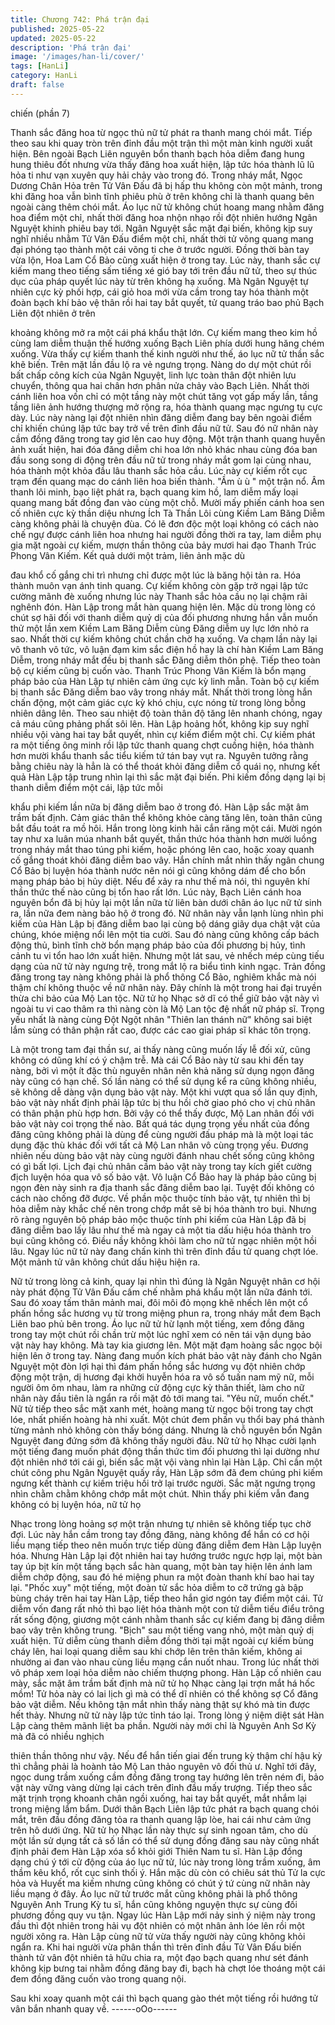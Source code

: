 ```yaml
---
title: Chương 742: Phá trận đại
published: 2025-05-22
updated: 2025-05-22
description: 'Phá trận đại'
image: '/images/han-li/cover/'
tags: [HanLi]
category: HanLi
draft: false
---
```


chiến (phần 7)

Thanh sắc đăng hoa từ ngọc thủ nữ tử phát ra thanh mang chói
mắt.
Tiếp theo sau khi quay tròn trên đỉnh đầu một trận thì một màn
kinh người xuất hiện.
Bên ngoài Bạch Liên nguyên bổn thanh bạch hỏa diễm đang hung
hung thiêu đốt nhưng vừa thấy đăng hoa xuất hiện, lập tức hóa
thành lũ lũ hỏa ti như vạn xuyên quy hải chảy vào trong đó.
Trong nháy mắt, Ngọc Dương Chân Hỏa trên Tử Vân Đấu đã bị
hấp thu không còn một mảnh, trong khi đăng hoa vẫn bình tĩnh
phiêu phù ở trên không chỉ là thanh quang bên ngoài càng thêm
chói mắt.
Áo lục nữ tử không chút hoang mang nhằm đăng hoa điểm một
chỉ, nhất thời đăng hoa nhộn nhạo rồi đột nhiên hướng Ngân
Nguyệt khinh phiêu bay tới.
Ngân Nguyệt sắc mặt đại biến, không kịp suy nghĩ nhiều nhằm Tử
Vân Đấu điểm một chỉ, nhất thời tử võng quang mang đại phóng
tạo thành một cái võng ti che ở trước người. Đồng thời bàn tay
vừa lộn, Hoa Lam Cổ Bảo cũng xuất hiện ở trong tay.
Lúc này, thanh sắc cự kiếm mang theo tiếng sấm tiếng xé gió bay
tới trên đầu nữ tử, theo sự thúc dục của pháp quyết lúc này từ
trên không hạ xuống.
Mà Ngân Nguyệt tự nhiên cực kỳ phối hợp, cái giỏ hoa mới vừa
cầm trong tay hóa thành một đoàn bạch khí bảo vệ thân rồi hai
tay bắt quyết, tử quang tráo bao phủ Bạch Liên đột nhiên ở trên

khoảng không mở ra một cái phá khẩu thật lớn.
Cự kiếm mang theo kim hồ cùng lam diễm thuận thế hướng
xuống Bạch Liên phía dưới hung hăng chém xuống.
Vừa thấy cự kiếm thanh thế kinh người như thế, áo lục nữ tử thần
sắc khẽ biến. Trên mặt lần đầu lộ ra vẻ ngưng trọng.
Nàng do dự một chút rồi bất chấp công kích của Ngân Nguyệt,
linh lực toàn thân đột nhiên lưu chuyển, thông qua hai chân hơn
phân nửa chảy vào Bạch Liên. Nhất thời cánh liên hoa vốn chỉ có
một tầng này một chút tăng vọt gấp mấy lần, tầng tầng liên ảnh
hướng thượng mở rộng ra, hóa thành quang mạc ngưng tụ cực
dày.
Lúc này nàng lại đột nhiên nhìn đăng diễm đang bay bên ngoài
điểm chỉ khiến chúng lập tức bay trở về trên đỉnh đầu nữ tử. Sau
đó nữ nhân này cầm đồng đăng trong tay giơ lên cao huy động.
Một trận thanh quang huyễn ảnh xuất hiện, hai đóa đăng diễm chi
hoa lớn nhỏ khác nhau cùng đóa ban đầu song song di động trên
đầu nữ tử trong nháy mắt gom lại cùng nhau, hóa thành một khỏa
đầu lâu thanh sắc hỏa cầu.
Lúc này cự kiếm rốt cục trạm đến quang mạc do cánh liên hoa
biến thành.
"Ầm ù ù " một trận nổ.
Âm thanh lôi minh, bạo liệt phát ra, bạch quang kim hồ, lam diễm
mấy loại quang mang bất đồng đan vào cùng một chỗ.
Mười mấy phiến cánh hoa sen cố nhiên cực kỳ thần diệu nhưng
Ích Tà Thần Lôi cùng Kiềm Lam Băng Diễm càng không phải là
chuyện đùa.
Có lẽ đơn độc một loại không có cách nào chế ngự được cánh
liên hoa nhưng hai người đồng thời ra tay, lam diễm phụ gia mặt
ngoài cự kiếm, mượn thần thông của bảy mươi hai đạo Thanh
Trúc Phong Vân Kiếm. Kết quả dưới một trảm, liên ảnh mặc dù

đau khổ cố gắng chi trì nhưng chỉ được một lúc là băng hội tản ra.
Hóa thành muôn vạn ánh tinh quang.
Cự kiếm không còn gặp trở ngại lập tức cường mãnh đè xuống
nhưng lúc này Thanh sắc hỏa cầu nọ lại chậm rãi nghênh đón.
Hàn Lập trong mắt hàn quang hiện lên.
Mặc dù trong lòng có chút sợ hãi đối với thanh diễm quỷ dị của
đối phương nhưng hắn vẫn muốn thử một lần xem Kiềm Lam
Băng Diễm cùng Đăng diễm uy lực lớn nhỏ ra sao.
Nhất thời cự kiếm không chút chần chờ hạ xuống.
Va chạm lần này lại vô thanh vô tức, vô luận đạm kim sắc điện hồ
hay là chí hàn Kiềm Lam Băng Diễm, trong nháy mắt đều bị thanh
sắc Đăng diễm thôn phệ. Tiếp theo toàn bộ cự kiếm cũng bị cuốn
vào.
Thanh Trúc Phong Vân Kiếm là bổn mạng pháp bảo của Hàn Lập
tự nhiên cảm ứng cực kỳ linh mẫn.
Toàn bộ cự kiếm bị thanh sắc Đăng diễm bao vây trong nháy mắt.
Nhất thời trong lòng hắn chấn động, một cảm giác cực kỳ khó
chịu, cực nóng từ trong lòng bỗng nhiên dâng lên. Theo sau nhiệt
độ toàn thân độ tăng lên nhanh chóng, ngay cả máu cũng phảng
phất sôi lên.
Hàn Lập hoảng hốt, không kịp suy nghĩ nhiều vội vàng hai tay bắt
quyết, nhìn cự kiếm điểm một chỉ.
Cự kiếm phát ra một tiếng ông minh rồi lập tức thanh quang chợt
cuồng hiện, hóa thành hơn mười khẩu thanh sắc tiểu kiếm tứ tán
bay vụt ra.
Nguyên tưởng rằng bằng chiêu này là hẳn là có thể thoát khỏi
đăng diễm cổ quái nọ, nhưng kết quả Hàn Lập tập trung nhìn lại
thì sắc mặt đại biến.
Phi kiếm đồng dạng lại bị thanh diễm điểm một cái, lập tức mỗi

khẩu phi kiếm lần nữa bị đăng diễm bao ở trong đó.
Hàn Lập sắc mặt âm trầm bất định. Cảm giác thân thể không
khỏe càng tăng lên, toàn thân cũng bắt đầu toát ra mồ hôi. Hắn
trong lòng kinh hãi cắn răng một cái. Mười ngón tay như xa luân
múa nhanh bắt quyết, thần thức hóa thành hơn mười luồng trong
nháy mắt thao túng phi kiếm, hoặc phóng lên cao, hoặc xoay
quanh cố gắng thoát khỏi đăng diễm bao vây.
Hắn chính mắt nhìn thấy ngân chung Cổ Bảo bị luyện hóa thành
nước nên nói gì cũng không dám để cho bổn mạng pháp bảo bị
hủy diệt.
Nếu để xảy ra như thế mà nói, thì nguyên khí thần thức thế nào
cũng bị tổn hao rất lớn.
Lúc này, Bạch Liên cánh hoa nguyên bổn đã bị hủy lại một lần
nữa từ liên bàn dưới chân áo lục nữ tử sinh ra, lần nữa đem nàng
bảo hộ ở trong đó.
Nữ nhân này vẫn lạnh lùng nhìn phi kiếm của Hàn Lập bị đăng
diễm bao lại cùng bộ dáng giãy dụa chật vật của chúng, khóe
miệng nổi lên một tia cười.
Sau đó nàng cũng không cấp bách động thủ, bình tĩnh chờ bổn
mạng pháp bảo của đối phương bị hủy, tình cảnh tu vi tổn hao lớn
xuất hiện.
Nhưng một lát sau, vẻ nhếch mép cùng tiếu dạng của nữ tử này
ngưng trệ, trong mắt lộ ra biểu tình kinh ngạc.
Trản đồng đăng trong tay nàng không phải là phổ thông Cổ Bảo,
nghiêm khắc mà nói thậm chí không thuộc về nữ nhân này. Đây
chính là một trong hai đại truyền thừa chi bảo của Mộ Lan tộc.
Nữ tử họ Nhạc sở dĩ có thể giữ bảo vật này vì ngoài tu vi cao
thâm ra thì nàng còn là Mộ Lan tộc đệ nhất nữ pháp sĩ. Trọng yếu
nhất là nàng cùng Đột Ngột nhân "Thiên lan thánh nữ" không sai
biệt lắm sùng có thân phận rất cao, được các cao giai pháp sĩ
khác tôn trọng.

Là một trong tam đại thần sư, ai thấy nàng cũng muốn lấy lễ đối
xử, cũng không có dũng khí có ý chậm trễ.
Mà cái Cổ Bảo này từ sau khi đến tay nàng, bởi vì một ít đặc thù
nguyên nhân nên khả năng sử dụng ngọn đăng này cũng có hạn
chế. Số lần nàng có thể sử dụng kể ra cũng không nhiều, sẽ
không dễ dàng vận dụng bảo vật này.
Một khi vượt qua số lần quy định, bảo vật này nhất định phải lập
tức bị thu hồi chờ giao phó cho vị chủ nhân có thân phận phù hợp
hơn.
Bởi vậy có thể thấy được, Mộ Lan nhân đối với bảo vật này coi
trọng thế nào.
Bất quá tác dụng trọng yếu nhất của đồng đăng cũng không phải
là dùng để cùng người đấu pháp mà là một loại tác dụng đặc thù
khác đối với tất cả Mộ Lan nhân vô cùng trọng yếu.
Đương nhiên nếu dùng bảo vật này cùng người đánh nhau chết
sống cũng không có gì bất lợi. Lịch đại chủ nhân cầm bảo vật này
trong tay kích giết cường địch luyện hóa qua vô số bảo vật.
Vô luận Cổ Bảo hay là pháp bảo cũng bị ngọn đèn này sinh ra địa
thanh sắc đăng diễm bao lại. Tuyệt đối không có cách nào chống
đỡ được.
Về phần mộc thuộc tính bảo vật, tự nhiên thì bị hỏa diễm này
khắc chế nên trong chớp mắt sẽ bị hóa thành tro bụi.
Nhưng rõ ràng nguyên bộ pháp bảo mộc thuộc tính phi kiếm của
Hàn Lập đã bị đăng diễm bao lấy lâu như thế mà ngay cả một tia
dấu hiệu hóa thành tro bụi cũng không có.
Điều nầy không khỏi làm cho nữ tử ngạc nhiên một hồi lâu.
Ngay lúc nữ tử này đang chấn kinh thì trên đỉnh đầu tử quang
chợt lóe. Một mảnh tử vân không chút dấu hiệu hiện ra.

Nữ tử trong lòng cả kinh, quay lại nhìn thì đúng là Ngân Nguyệt
nhân cơ hội này phát động Tử Vân Đấu cấm chế nhằm phá khẩu
một lần nữa đánh tới.
Sau đó xoay tấm thân mảnh mai, đôi môi đỏ mọng khẽ nhếch lên
một cổ phấn hồng sắc hương vụ từ trong miệng phun ra, trong
nháy mắt đem Bạch Liên bao phủ bên trong.
Áo lục nữ tử hừ lạnh một tiếng, xem đồng đăng trong tay một chút
rồi chần trừ một lúc nghĩ xem có nên tái vận dụng bảo vật này hay
không.
Mà tay kia giương lên. Một mặt đạm hoàng sắc ngọc bội hiện lên
ở trong tay.
Nàng đang muốn kích phát bảo vật này đánh cho Ngân Nguyệt
một đòn lợi hại thì đám phấn hồng sắc hương vụ đột nhiên chớp
động một trận, dị hương đại khởi huyễn hóa ra vô số tuấn nam
mỹ nữ, mỗi người ôm ôm nhau, làm ra những cử động cực kỳ
thân thiết, làm cho nữ nhân này đầu tiên là ngẩn ra rồi mặt đỏ tới
mang tai.
"Yêu nữ, muốn chết." Nữ tử tiếp theo sắc mặt xanh mét, hoàng
mang từ ngọc bội trong tay chợt lóe, nhất phiến hoàng hà nhi
xuất. Một chút đem phấn vụ thổi bay phá thành từng mảnh nhỏ
không còn thấy bóng dáng.
Nhưng là chỗ nguyên bổn Ngân Nguyệt đang đứng sớm đã
không thấy người đâu.
Nữ tử họ Nhạc cười lạnh một tiếng đang muốn phát động thần
thức tìm đối phương thì lại dường như đột nhiên nhớ tới cái gì,
biến sắc mặt vội vàng nhìn lại Hàn Lập.
Chỉ cần một chút công phu Ngân Nguyệt quấy rầy, Hàn Lập sớm
đã đem chúng phi kiếm ngưng kết thành cự kiếm triệu hồi trở lại
trước người. Sắc mặt ngưng trọng nhìn chằm chằm không chớp
mắt một chút.
Nhìn thấy phi kiếm vẫn đang không có bị luyện hóa, nữ tử họ

Nhạc trong lòng hoảng sợ một trận nhưng tự nhiên sẽ không tiếp
tục chờ đợi.
Lúc này hắn cầm trong tay đồng đăng, nàng không để hắn có cơ
hội liều mạng tiếp theo nên muốn trực tiếp dùng đăng diễm đem
Hàn Lập luyện hóa.
Nhưng Hàn Lập lại đột nhiên hai tay hướng trước ngực hợp lại,
một bàn tay úp bịt kín một tầng bạch sắc hàn quang, một bàn tay
hiện lên ánh lam diễm chớp động, sau đó hé miệng phun ra một
đoàn thanh khí bao hai tay lại.
"Phốc xuy" một tiếng, một đoàn tử sắc hỏa diễm to cỡ trứng gà
bập bùng cháy trên hai tay Hàn Lập, tiếp theo hắn giơ ngón tay
điểm một cái.
Tử diễm vốn đang rất nhỏ thì bạo liệt hóa thành một con tử diễm
tiếu điểu trông rất sống động, giương một cánh nhằm thanh sắc
cự kiếm đang bị đăng diễm bao vây trên không trung.
"Bịch" sau một tiếng vang nhỏ, một màn quỷ dị xuất hiện. Tử diễm
cùng thanh diễm đồng thời tại mặt ngoài cự kiếm bùng cháy lên,
hai loại quang diễm sau khi chớp lên trên thân kiếm, không ai
nhường ai đan vào nhau cùng liều mạng cắn nuốt nhau.
Trong lúc nhất thời vô pháp xem loại hỏa diễm nào chiếm thượng
phong.
Hàn Lập cố nhiên cau mày, sắc mặt âm trầm bất định mà nữ tử
họ Nhạc càng lại trợn mắt há hốc mồm!
Tử hỏa này có lai lịch gì mà có thể dĩ nhiên có thể không sợ Cổ
đăng bảo vật diễm. Nếu không tận mắt nhìn thấy nàng thật sự
khó mà tin được hết thảy.
Nhưng nữ tử này lập tức tỉnh táo lại.
Trong lòng ý niệm diệt sát Hàn Lập càng thêm mãnh liệt ba phần.
Người này mới chỉ là Nguyên Anh Sơ Kỳ mà đã có nhiều nghịch

thiên thần thông như vậy. Nếu để hắn tiến giai đến trung kỳ thậm
chí hậu kỳ thì chẳng phải là hoành tảo Mộ Lan thảo nguyên vô đối
thủ ư.
Nghĩ tới đây, ngọc dung trầm xuống cầm đồng đăng trong tay
hướng lên trên ném đi, bảo vật này vững vàng dừng lại cách trên
đỉnh đầu mấy trượng. Tiếp theo sắc mặt trịnh trọng khoanh chân
ngồi xuống, hai tay bắt quyết, mắt nhắm lại trong miệng lẩm bẩm.
Dưới thân Bạch Liên lập tức phát ra bạch quang chói mắt, trên
đầu đồng đăng tỏa ra thanh quang lập lòe, hai cái như cảm ứng
trên hô dưới ứng.
Nữ tử họ Nhạc lần này thực sự sinh ngoan tâm, cho dù một lần
sử dụng tất cả số lần có thể sử dụng đồng đăng sau này cũng
nhất định phải đem Hàn Lập xóa sổ khỏi giới Thiên Nam tu sĩ.
Hàn Lập đồng dạng chú ý tới cử động của áo lục nữ tử, lúc này
trong lòng trầm xuống, âm thầm kêu khổ, rốt cục sinh thối ý.
Hắn mặc dù còn có chiêu sát thủ Tử la cực hỏa và Huyết ma kiếm
nhưng cũng không có chút ý tứ cùng nữ nhân này liều mạng ở
đây.
Áo lục nữ tử trước mắt cũng không phải là phổ thông Nguyên Anh
Trung Kỳ tu sĩ, hắn cũng không nguyện thực sự cùng đối phương
đồng quy vu tận.
Ngay lúc Hàn Lập mới nảy sinh ý niệm này trong đầu thì đột nhiên
trong hải vụ đột nhiên có một nhân ảnh lóe lên rồi một người xông
ra.
Hàn Lập cùng nữ tử vừa thấy người này cũng không khỏi ngẩn
ra.
Khi hai người vừa phân thần thì trên đỉnh đầu Tử Vân Đấu biến
thành tử vân đột nhiên tả hữu chia ra, một đạo bạch quang như
sét đánh không kịp bưng tai nhằm đồng đăng bay đi, bạch hà
chợt lóe thoáng một cái đem đồng đăng cuốn vào trong quang
nội.

Sau khi xoay quanh một cái thì bạch quang gào thét một tiếng rồi
hướng tử vân bắn nhanh quay về.
------oOo------
